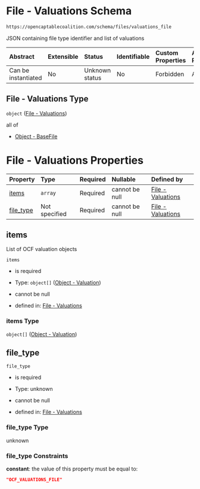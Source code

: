 # File - Valuations Schema

```txt
https://opencaptablecoalition.com/schema/files/valuations_file
```

JSON containing file type identifier and list of valuations

| Abstract            | Extensible | Status         | Identifiable | Custom Properties | Additional Properties | Access Restrictions | Defined In                                                                                         |
| :------------------ | :--------- | :------------- | :----------- | :---------------- | :-------------------- | :------------------ | :------------------------------------------------------------------------------------------------- |
| Can be instantiated | No         | Unknown status | No           | Forbidden         | Allowed               | none                | [ValuationsFile.schema.json](../../schema/files/ValuationsFile.schema.json "open original schema") |

## File - Valuations Type

`object` ([File - Valuations](valuationsfile.md))

all of

*   [Object - BaseFile](ocfmanifestfile-allof-object---basefile.md "check type definition")

# File - Valuations Properties

| Property                | Type          | Required | Nullable       | Defined by                                                                                                                                         |
| :---------------------- | :------------ | :------- | :------------- | :------------------------------------------------------------------------------------------------------------------------------------------------- |
| [items](#items)         | `array`       | Required | cannot be null | [File - Valuations](valuationsfile-properties-items.md "https://opencaptablecoalition.com/schema/files/valuations_file#/properties/items")         |
| [file_type](#file_type) | Not specified | Required | cannot be null | [File - Valuations](valuationsfile-properties-file_type.md "https://opencaptablecoalition.com/schema/files/valuations_file#/properties/file_type") |

## items

List of OCF valuation objects

`items`

*   is required

*   Type: `object[]` ([Object - Valuation](valuationsfile-properties-items-object---valuation.md))

*   cannot be null

*   defined in: [File - Valuations](valuationsfile-properties-items.md "https://opencaptablecoalition.com/schema/files/valuations_file#/properties/items")

### items Type

`object[]` ([Object - Valuation](valuationsfile-properties-items-object---valuation.md))

## file_type



`file_type`

*   is required

*   Type: unknown

*   cannot be null

*   defined in: [File - Valuations](valuationsfile-properties-file_type.md "https://opencaptablecoalition.com/schema/files/valuations_file#/properties/file_type")

### file_type Type

unknown

### file_type Constraints

**constant**: the value of this property must be equal to:

```json
"OCF_VALUATIONS_FILE"
```
